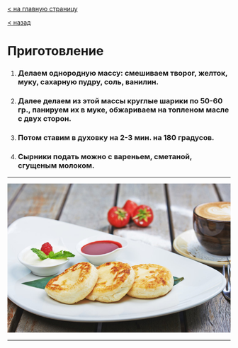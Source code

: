 [ < на главную страницу](./readme.md)

[ < назад](./ingredients-2.md)

# Приготовление

1. ### Делаем однородную массу: смешиваем творог, желток, муку, сахарную пудру, соль, ванилин.
2. ### Далее делаем из этой массы круглые шарики по 50-60 гр., панируем их в муке, обжариваем на топленом масле с двух сторон.
3. ### Потом ставим в духовку на 2-3 мин. на 180 градусов.
4. ### Сырники подать можно с вареньем, сметаной, сгущеным молоком.
___

![syrniki](./assets/soshpl.jpg)
___
